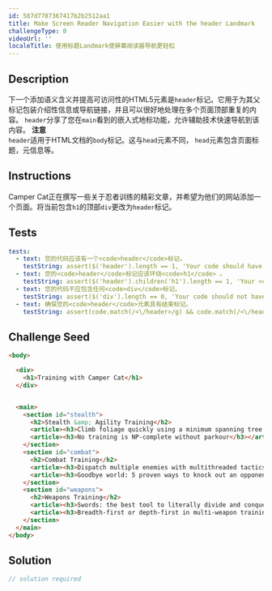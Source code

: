 ```yaml
---
id: 587d7787367417b2b2512aa1
title: Make Screen Reader Navigation Easier with the header Landmark
challengeType: 0
videoUrl: ''
localeTitle: 使用标题Landmark使屏幕阅读器导航更轻松
---
```


## Description
<section id="description">下一个添加语义含义并提高可访问性的HTML5元素是<code>header</code>标记。它用于为其父标记包装介绍性信息或导航链接，并且可以很好地处理在多个页面顶部重复的内容。 <code>header</code>分享了您在<code>main</code>看到的嵌入式地标功能，允许辅助技术快速导航到该内容。 <strong>注意</strong> <br> <code>header</code>适用于HTML文档的<code>body</code>标记。这与<code>head</code>元素不同， <code>head</code>元素包含页面标题，元信息等。 </section>

## Instructions
<section id="instructions"> Camper Cat正在撰写一些关于忍者训练的精彩文章，并希望为他们的网站添加一个页面。将当前包含<code>h1</code>的顶部<code>div</code>更改为<code>header</code>标记。 </section>

## Tests
<section id='tests'>

```yml
tests:
  - text: 您的代码应该有一个<code>header</code>标记。
    testString: assert($('header').length == 1, 'Your code should have one <code>header</code> tag.');
  - text: 您的<code>header</code>标记应该环绕<code>h1</code> 。
    testString: assert($('header').children('h1').length == 1, 'Your <code>header</code> tags should wrap around the <code>h1</code>.');
  - text: 您的代码不应包含任何<code>div</code>标记。
    testString: assert($('div').length == 0, 'Your code should not have any <code>div</code> tags.');
  - text: 确保您的<code>header</code>元素具有结束标记。
    testString: assert(code.match(/<\/header>/g) && code.match(/<\/header>/g).length === code.match(/<header>/g).length, 'Make sure your <code>header</code> element has a closing tag.');

```

</section>

## Challenge Seed
<section id='challengeSeed'>

<div id='html-seed'>

```html
<body>

  <div>
    <h1>Training with Camper Cat</h1>
  </div>


  <main>
    <section id="stealth">
      <h2>Stealth &amp; Agility Training</h2>
      <article><h3>Climb foliage quickly using a minimum spanning tree approach</h3></article>
      <article><h3>No training is NP-complete without parkour</h3></article>
    </section>
    <section id="combat">
      <h2>Combat Training</h2>
      <article><h3>Dispatch multiple enemies with multithreaded tactics</h3></article>
      <article><h3>Goodbye world: 5 proven ways to knock out an opponent</h3></article>
    </section>
    <section id="weapons">
      <h2>Weapons Training</h2>
      <article><h3>Swords: the best tool to literally divide and conquer</h3></article>
      <article><h3>Breadth-first or depth-first in multi-weapon training?</h3></article>
    </section>
  </main>
</body>

```

</div>



</section>

## Solution
<section id='solution'>

```js
// solution required
```
</section>
